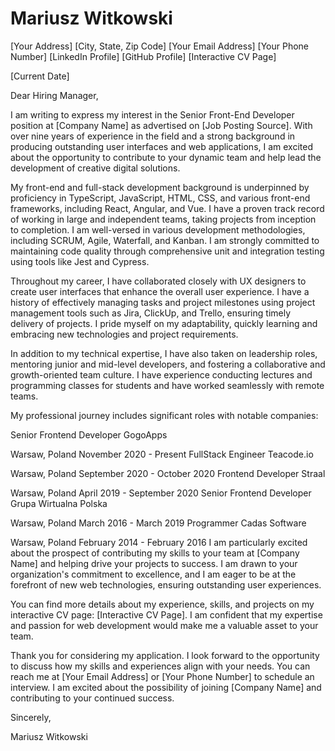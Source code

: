 # Mariusz Witkowski
[Your Address]
[City, State, Zip Code]
[Your Email Address]
[Your Phone Number]
[LinkedIn Profile]
[GitHub Profile]
[Interactive CV Page]

[Current Date]

Dear Hiring Manager,

I am writing to express my interest in the Senior Front-End Developer position at [Company Name] as advertised on [Job Posting Source]. With over nine years of experience in the field and a strong background in producing outstanding user interfaces and web applications, I am excited about the opportunity to contribute to your dynamic team and help lead the development of creative digital solutions.

My front-end and full-stack development background is underpinned by proficiency in TypeScript, JavaScript, HTML, CSS, and various front-end frameworks, including React, Angular, and Vue. I have a proven track record of working in large and independent teams, taking projects from inception to completion. I am well-versed in various development methodologies, including SCRUM, Agile, Waterfall, and Kanban. I am strongly committed to maintaining code quality through comprehensive unit and integration testing using tools like Jest and Cypress.

Throughout my career, I have collaborated closely with UX designers to create user interfaces that enhance the overall user experience. I have a history of effectively managing tasks and project milestones using project management tools such as Jira, ClickUp, and Trello, ensuring timely delivery of projects. I pride myself on my adaptability, quickly learning and embracing new technologies and project requirements.

In addition to my technical expertise, I have also taken on leadership roles, mentoring junior and mid-level developers, and fostering a collaborative and growth-oriented team culture. I have experience conducting lectures and programming classes for students and have worked seamlessly with remote teams.

My professional journey includes significant roles with notable companies:

Senior Frontend Developer
GogoApps

Warsaw, Poland
November 2020 - Present
FullStack Engineer
Teacode.io

Warsaw, Poland
September 2020 - October 2020
Frontend Developer
Straal

Warsaw, Poland
April 2019 - September 2020
Senior Frontend Developer
Grupa Wirtualna Polska

Warsaw, Poland
March 2016 - March 2019
Programmer
Cadas Software

Warsaw, Poland
February 2014 - February 2016
I am particularly excited about the prospect of contributing my skills to your team at [Company Name] and helping drive your projects to success. I am drawn to your organization's commitment to excellence, and I am eager to be at the forefront of new web technologies, ensuring outstanding user experiences.

You can find more details about my experience, skills, and projects on my interactive CV page: [Interactive CV Page]. I am confident that my expertise and passion for web development would make me a valuable asset to your team.

Thank you for considering my application. I look forward to the opportunity to discuss how my skills and experiences align with your needs. You can reach me at [Your Email Address] or [Your Phone Number] to schedule an interview. I am excited about the possibility of joining [Company Name] and contributing to your continued success.

Sincerely,

Mariusz Witkowski